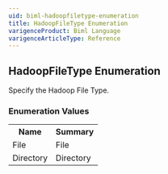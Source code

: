 ```yaml
---
uid: biml-hadoopfiletype-enumeration
title: HadoopFileType Enumeration
varigenceProduct: Biml Language
varigenceArticleType: Reference
---
```


## HadoopFileType Enumeration<div class="LanguageSummary"><div class ="SummaryItem">Specify the Hadoop File Type.</div></div><div class="EnumValueGroup">### Enumeration Values<table id="EnumValue" class="MemberList"><tbody><tr><th class="MemberNameColumnHeader">Name</th><th class="MemberSummaryColumnHeader">Summary</th></tr><tr class="cd0"><td class="MemberName">File</td><td class="MemberSummary"><div class ="SummaryItem">File</div></td></tr><tr class="cd1"><td class="MemberName">Directory</td><td class="MemberSummary"><div class ="SummaryItem">Directory</div></td></tr></tbody></table></div>